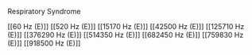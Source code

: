 Respiratory Syndrome

[[60 Hz (E)]]
[[520 Hz (E)]]
[[15170 Hz (E)]]
[[42500 Hz (E)]]
[[125710 Hz (E)]]
[[376290 Hz (E)]]
[[514350 Hz (E)]]
[[682450 Hz (E)]]
[[759830 Hz (E)]]
[[918500 Hz (E)]]